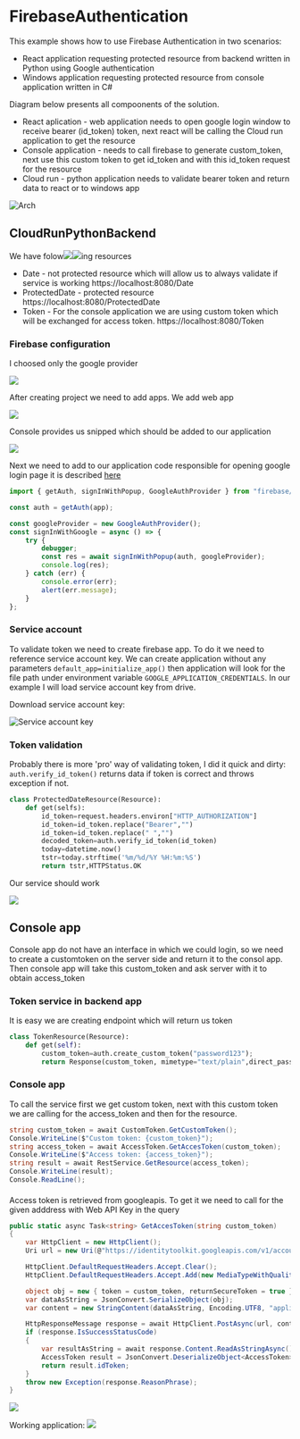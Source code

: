 # FirebaseAuthentication

This example shows how to use Firebase Authentication in two scenarios:
- React application requesting protected resource from backend written in Python using Google authentication
- Windows application requesting protected resource from console application written in C# 

<!--more-->

Diagram below presents all compoonents of the solution. 

- React aplication - web application needs to open google login window to receive bearer (id_token) token, next react will be calling the Cloud run application to get the resource
- Console application - needs to call firebase to generate custom_token, next use this custom token to get id_token and with this id_token request for the resource
- Cloud run - python application needs to validate bearer token and return data to react or to windows app

![Arch](Images/Arch.png)

## CloudRunPythonBackend

We have folow![](../2022-05-21-08-41-10.png)![](../2022-05-21-08-41-11.png)ing resources
- Date - not protected resource which will allow us to always validate if service is working https://localhost:8080/Date
- ProtectedDate - protected resource https://localhost:8080/ProtectedDate
- Token - For the console application we are using custom token which will be exchanged for access token. https://localhost:8080/Token

### Firebase configuration

I choosed only the google provider

![](Images/2022-05-21-08-48-42.png)

After creating project we need to add apps. We add web app

![](Images/2022-05-21-08-51-38.png)

Console provides us snipped which should be added to our application

![](Images/2022-05-21-08-52-51.png)

Next we need to add to our application code responsible for opening google login page it is described [here ](https://firebase.google.com/docs/auth/web/google-signin)

```javascript
import { getAuth, signInWithPopup, GoogleAuthProvider } from "firebase/auth";

const auth = getAuth(app);

const googleProvider = new GoogleAuthProvider();
const signInWithGoogle = async () => {
    try {
        debugger;
        const res = await signInWithPopup(auth, googleProvider);
        console.log(res);
    } catch (err) {
        console.error(err);
        alert(err.message);
    }
};
```


### Service account
To validate token we need to create firebase app. To do it we need to reference service account key. We can create application without any parameters ```default_app=initialize_app()``` then application will look for the file path under environment variable ```GOOGLE_APPLICATION_CREDENTIALS```. In our example I will load service account key from drive.

Download service account key:

![Service account key](Images/2022-05-21-22-10-49.png)

### Token validation
Probably there is more 'pro' way of validating token, I did it quick and dirty: ```auth.verify_id_token()``` returns data if token is correct and throws exception if not.

```python
class ProtectedDateResource(Resource):
    def get(selfs):
        id_token=request.headers.environ["HTTP_AUTHORIZATION"]
        id_token=id_token.replace("Bearer","")
        id_token=id_token.replace(" ","")
        decoded_token=auth.verify_id_token(id_token)
        today=datetime.now()
        tstr=today.strftime('%m/%d/%Y %H:%m:%S')
        return tstr,HTTPStatus.OK
```
Our service should work 

![](Images/2022-05-23-23-08-24.png)

## Console app
Console app do not have an interface in which we could login, so we need to create a customtoken on the server side and return it to the consol app. Then console app will take this custom_token and ask server with it to obtain access_token

### Token service in backend app
It is easy we are creating endpoint which will return us token
```python
class TokenResource(Resource):
    def get(self):
        custom_token=auth.create_custom_token("password123");
        return Response(custom_token, mimetype="text/plain",direct_passthrough=True)
```

### Console app

To call the service first we get custom token, next with this custom token we are calling for the access_token and then for the resource. 

```c#
string custom_token = await CustomToken.GetCustomToken();
Console.WriteLine($"Custom token: {custom_token}");
string access_token = await AccessToken.GetAccesToken(custom_token);
Console.WriteLine($"Access token: {access_token}");
string result = await RestService.GetResource(access_token);
Console.WriteLine(result);
Console.ReadLine();
```

#### 
Access token is retrieved from googleapis. To get it we need to call for the given adddress with Web API Key in the query


```c#
public static async Task<string> GetAccesToken(string custom_token)
{
    var HttpClient = new HttpClient();
    Uri url = new Uri(@"https://identitytoolkit.googleapis.com/v1/accounts:signInWithCustomToken?key=AIzaSyDgSHqUdtL0XQ1i95Y_fMKTHV48Yjo_ZWs");

    HttpClient.DefaultRequestHeaders.Accept.Clear();
    HttpClient.DefaultRequestHeaders.Accept.Add(new MediaTypeWithQualityHeaderValue("application/json"));

    object obj = new { token = custom_token, returnSecureToken = true };
    var dataAsString = JsonConvert.SerializeObject(obj);
    var content = new StringContent(dataAsString, Encoding.UTF8, "application/json");

    HttpResponseMessage response = await HttpClient.PostAsync(url, content);
    if (response.IsSuccessStatusCode)
    {
        var resultAsString = await response.Content.ReadAsStringAsync();
        AccessToken result = JsonConvert.DeserializeObject<AccessToken>(resultAsString);
        return result.idToken;
    }
    throw new Exception(response.ReasonPhrase);
}
```
![](Images/2022-05-24-07-01-13.png)

Working application:
![](Images/2022-05-24-07-21-15.png)
